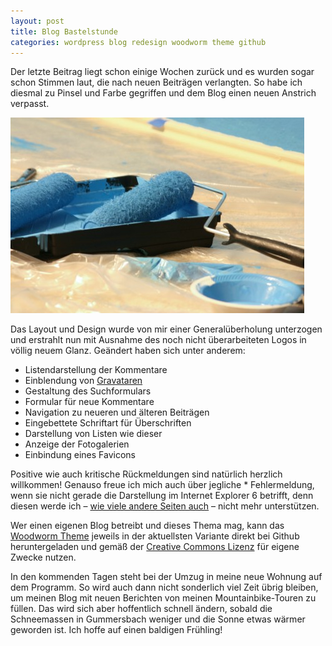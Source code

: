 ```yaml
---
layout: post
title: Blog Bastelstunde
categories: wordpress blog redesign woodworm theme github
---
```


Der letzte Beitrag liegt schon einige Wochen zurück und es wurden sogar schon Stimmen laut, die nach neuen Beiträgen verlangten. So habe ich diesmal zu Pinsel und Farbe gegriffen und dem Blog einen neuen Anstrich verpasst.

![DIY Painting Blue by icekitty37](/images/2010-02-21/867237_92898831.jpg)

Das Layout und Design wurde von mir einer Generalüberholung unterzogen und erstrahlt nun mit Ausnahme des noch nicht überarbeiteten Logos in völlig neuem Glanz. Geändert haben sich unter anderem:

* Listendarstellung der Kommentare
* Einblendung von [Gravataren](http://www.gravatar.com)
* Gestaltung des Suchformulars
* Formular für neue Kommentare
* Navigation zu neueren und älteren Beiträgen
* Eingebettete Schriftart für Überschriften
* Darstellung von Listen wie dieser
* Anzeige der Fotogalerien
* Einbindung eines Favicons

Positive wie auch kritische Rückmeldungen sind natürlich herzlich willkommen! Genauso freue ich mich auch über jegliche * Fehlermeldung, wenn sie nicht gerade die Darstellung im Internet Explorer 6 betrifft, denn diesen werde ich – [wie viele andere Seiten auch](http://www.ie6nomore.com) – nicht mehr unterstützen.

Wer einen eigenen Blog betreibt und dieses Thema mag, kann das [Woodworm Theme](https://github.com/codescape/woodworm) jeweils in der aktuellsten Variante direkt bei Github heruntergeladen und gemäß der [Creative Commons Lizenz](http://creativecommons.org/licenses/by/3.0) für eigene Zwecke nutzen.

In den kommenden Tagen steht bei der Umzug in meine neue Wohnung auf dem Programm. So wird auch dann nicht sonderlich viel Zeit übrig bleiben, um meinen Blog mit neuen Berichten von meinen Mountainbike-Touren zu füllen. Das wird sich aber hoffentlich schnell ändern, sobald die Schneemassen in Gummersbach weniger und die Sonne etwas wärmer geworden ist. Ich hoffe auf einen baldigen Frühling!
